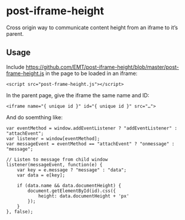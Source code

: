 # post-iframe-height

Cross origin way to communicate content height from an iframe to it’s parent.

## Usage

Include https://github.com/EMT/post-iframe-height/blob/master/post-frame-height.js in the page to be loaded in an iframe:

```
<script src="post-frame-height.js"></script>
```

In the parent page, give the iframe the same name and ID:

```
<iframe name="{ unique id }" id="{ unique id }" src="…">
```

And do soemthing like:

```
var eventMethod = window.addEventListener ? "addEventListener" : "attachEvent";
var listener = window[eventMethod];
var messageEvent = eventMethod == "attachEvent" ? "onmessage" : "message";

// Listen to message from child window
listener(messageEvent, function(e) {
    var key = e.message ? "message" : "data";
    var data = e[key];

    if (data.name && data.documentHeight) {
        document.getElementById(id).css({
            height: data.documentHeight + 'px'
        });
    }
}, false);
```
